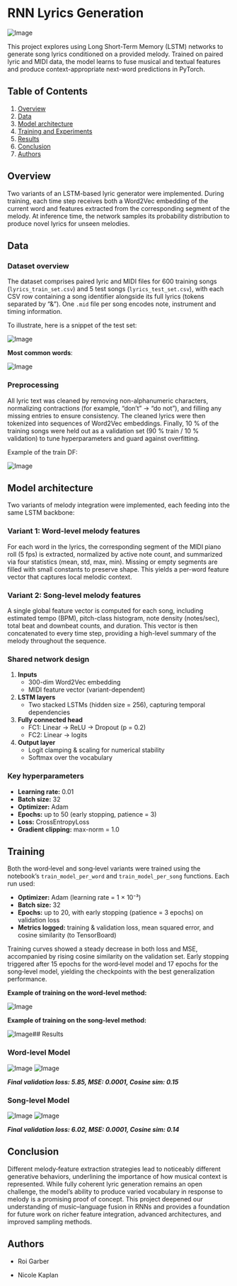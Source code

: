 

# RNN Lyrics Generation
![Image](https://github.com/user-attachments/assets/252e361d-1461-472d-8e42-d7f6037ae0b5)


This project explores using Long Short-Term Memory (LSTM) networks to generate song lyrics conditioned on a provided melody. Trained on paired lyric and MIDI data, the model learns to fuse musical and textual features and produce context-appropriate next-word predictions in PyTorch.



## Table of Contents

1. [Overview](#overview)  
2. [Data](#data)  
3. [Model architecture](#model-architecture)  
4. [Training and Experiments](#training-and-experiments)  
5. [Results](#results)  
6. [Conclusion](#conclusion)  
7. [Authors](#authors) 
## Overview

Two variants of an LSTM-based lyric generator were implemented. During training, each time step receives both a Word2Vec embedding of the current word and features extracted from the corresponding segment of the melody. At inference time, the network samples its probability distribution to produce novel lyrics for unseen melodies.

## Data

### Dataset overview

The dataset comprises paired lyric and MIDI files for 600 training songs (`lyrics_train_set.csv`) and 5 test songs (`lyrics_test_set.csv`), with each CSV row containing a song identifier alongside its full lyrics (tokens separated by “&”). One `.mid` file per song encodes note, instrument and timing information.  

To illustrate, here is a snippet of the test set:

![Image](https://github.com/user-attachments/assets/0eaa60a9-0d84-4ee6-8c50-c1caa1b1dbbd)


**Most common words**: 


![Image](https://github.com/user-attachments/assets/95c24220-7223-402f-a0a8-24ab42944de5)

### Preprocessing

All lyric text was cleaned by removing non-alphanumeric characters, normalizing contractions (for example, “don’t” → “do not”), and filling any missing entries to ensure consistency. The cleaned lyrics were then tokenized into sequences of Word2Vec embeddings. Finally, 10 % of the training songs were held out as a validation set (90 % train / 10 % validation) to tune hyperparameters and guard against overfitting.  

Example of the train DF:

![Image](https://github.com/user-attachments/assets/ee1393a0-d736-41ba-9860-e8e6115e641e)



## Model architecture

Two variants of melody integration were implemented, each feeding into the same LSTM backbone:

### Variant 1: Word-level melody features  
For each word in the lyrics, the corresponding segment of the MIDI piano roll (5 fps) is extracted, normalized by active note count, and summarized via four statistics (mean, std, max, min). Missing or empty segments are filled with small constants to preserve shape. This yields a per-word feature vector that captures local melodic context.

### Variant 2: Song-level melody features  
A single global feature vector is computed for each song, including estimated tempo (BPM), pitch-class histogram, note density (notes/sec), total beat and downbeat counts, and duration. This vector is then concatenated to every time step, providing a high-level summary of the melody throughout the sequence.

### Shared network design  
1. **Inputs**  
   - 300-dim Word2Vec embedding  
   - MIDI feature vector (variant-dependent)  
2. **LSTM layers**  
   - Two stacked LSTMs (hidden size = 256), capturing temporal dependencies  
3. **Fully connected head**  
   - FC1: Linear → ReLU → Dropout (p = 0.2)  
   - FC2: Linear → logits  
4. **Output layer**  
   - Logit clamping & scaling for numerical stability  
   - Softmax over the vocabulary  

### Key hyperparameters  
- **Learning rate:** 0.01  
- **Batch size:** 32  
- **Optimizer:** Adam  
- **Epochs:** up to 50 (early stopping, patience = 3)  
- **Loss:** CrossEntropyLoss  
- **Gradient clipping:** max-norm = 1.0  



  
## Training

Both the word‐level and song‐level variants were trained using the notebook’s `train_model_per_word` and `train_model_per_song` functions. Each run used:

- **Optimizer:** Adam (learning rate = 1 × 10⁻³)  
- **Batch size:** 32  
- **Epochs:** up to 20, with early stopping (patience = 3 epochs) on validation loss  
- **Metrics logged:** training & validation loss, mean squared error, and cosine similarity (to TensorBoard)

Training curves showed a steady decrease in both loss and MSE, accompanied by rising cosine similarity on the validation set. Early stopping triggered after 15 epochs for the word‐level model and 17 epochs for the song‐level model, yielding the checkpoints with the best generalization performance.

**Example of training on the word-level method:**

![Image](https://github.com/user-attachments/assets/c4dfe9aa-0eb1-4457-9404-e56186b54aee)

**Example of training on the song‐level method:**

![Image](https://github.com/user-attachments/assets/ce5a6e4d-e9dd-49f1-812b-f950e8098813)## Results

### Word-level Model

![Image](https://github.com/user-attachments/assets/6d252580-8214-4904-a8c8-41a5d0a3bc90) 
![Image](https://github.com/user-attachments/assets/f251b005-8e28-424c-bc39-3269e577b45e)

**_Final validation loss: 5.85, MSE: 0.0001, Cosine sim: 0.15_**

### Song-level Model

![Image](https://github.com/user-attachments/assets/188b988f-d713-4b79-9890-0d326016de0f)
![Image](https://github.com/user-attachments/assets/a07e5877-bf43-4142-8fa7-19fcc127cc5d)

**_Final validation loss: 6.02, MSE: 0.0001, Cosine sim: 0.14_**



## Conclusion

Different melody‐feature extraction strategies lead to noticeably different generative behaviors, underlining the importance of how musical context is represented. While fully coherent lyric generation remains an open challenge, the model’s ability to produce varied vocabulary in response to melody is a promising proof of concept. This project deepened our understanding of music–language fusion in RNNs and provides a foundation for future work on richer feature integration, advanced architectures, and improved sampling methods.

## Authors

- Roi Garber

- Nicole Kaplan
